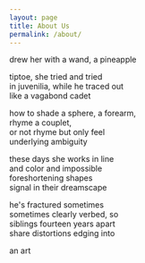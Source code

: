 ```yaml
---
layout: page
title: About Us
permalink: /about/
---
```


drew her with a wand, a pineapple

tiptoe, she tried and tried  
in juvenilia, while he traced out  
like a vagabond cadet  

how to shade a sphere, a forearm,  
rhyme a couplet,  
or not rhyme but only feel  
underlying ambiguity  

these days she works in line  
and color and impossible  
foreshortening shapes  
signal in their dreamscape  

he's fractured sometimes  
sometimes clearly verbed, so  
siblings fourteen years apart  
share distortions edging into  

an art

